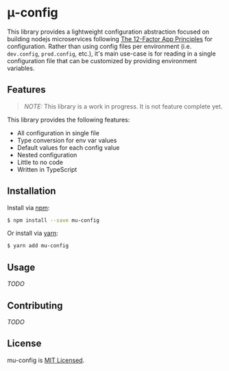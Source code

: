 # μ-config

This library provides a lightweight configuration abstraction focused on building nodejs microservices following [The 12-Factor App Principles](https://12factor.net/config) for configuration. Rather than using config files per environment (i.e. `dev.config`, `prod.config`, etc.), it's main use-case is for reading in a single configuration file that can be customized by providing environment variables.

## Features

> *NOTE:* This library is a work in progress. It is not feature complete yet.

This library provides the following features:

* All configuration in single file
* Type conversion for env var values
* Default values for each config value
* Nested configuration
* Little to no code
* Written in TypeScript

## Installation

Install via [npm](https://www.npmjs.com/):

```sh
$ npm install --save mu-config
```

Or install via [yarn](https://yarnpkg.com/en/):

```sh
$ yarn add mu-config
```

## Usage

_TODO_

## Contributing

_TODO_

## License

mu-config is [MIT Licensed](./LICENSE).
